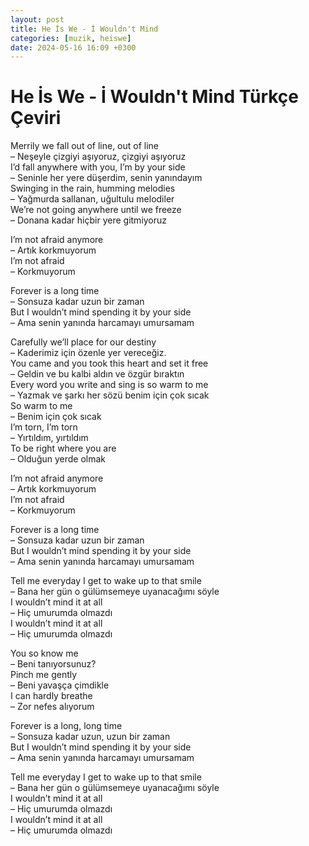 ```yaml
---
layout: post
title: He İs We - İ Wouldn't Mind
categories: [muzik, heiswe]
date: 2024-05-16 16:09 +0300
---
```


# He İs We - İ Wouldn't Mind Türkçe Çeviri

Merrily we fall out of line, out of line<br>
– Neşeyle çizgiyi aşıyoruz, çizgiyi aşıyoruz<br>
I’d fall anywhere with you, I’m by your side<br>
– Seninle her yere düşerdim, senin yanındayım<br>
Swinging in the rain, humming melodies<br>
– Yağmurda sallanan, uğultulu melodiler<br>
We’re not going anywhere until we freeze<br>
– Donana kadar hiçbir yere gitmiyoruz

I’m not afraid anymore<br>
– Artık korkmuyorum<br>
I’m not afraid<br>
– Korkmuyorum

Forever is a long time<br>
– Sonsuza kadar uzun bir zaman<br>
But I wouldn’t mind spending it by your side<br>
– Ama senin yanında harcamayı umursamam

Carefully we’ll place for our destiny<br>
– Kaderimiz için özenle yer vereceğiz.<br>
You came and you took this heart and set it free<br>
– Geldin ve bu kalbi aldın ve özgür bıraktın<br>
Every word you write and sing is so warm to me<br>
– Yazmak ve şarkı her sözü benim için çok sıcak<br>
So warm to me<br>
– Benim için çok sıcak<br>
I’m torn, I’m torn<br>
– Yırtıldım, yırtıldım<br>
To be right where you are<br>
– Olduğun yerde olmak

I’m not afraid anymore<br>
– Artık korkmuyorum<br>
I’m not afraid<br>
– Korkmuyorum

Forever is a long time<br>
– Sonsuza kadar uzun bir zaman<br>
But I wouldn’t mind spending it by your side<br>
– Ama senin yanında harcamayı umursamam

Tell me everyday I get to wake up to that smile<br>
– Bana her gün o gülümsemeye uyanacağımı söyle<br>
I wouldn’t mind it at all<br>
– Hiç umurumda olmazdı<br>
I wouldn’t mind it at all<br>
– Hiç umurumda olmazdı

You so know me<br>
– Beni tanıyorsunuz?<br>
Pinch me gently<br>
– Beni yavaşça çimdikle<br>
I can hardly breathe<br>
– Zor nefes alıyorum

Forever is a long, long time<br>
– Sonsuza kadar uzun, uzun bir zaman<br>
But I wouldn’t mind spending it by your side<br>
– Ama senin yanında harcamayı umursamam

Tell me everyday I get to wake up to that smile<br>
– Bana her gün o gülümsemeye uyanacağımı söyle<br>
I wouldn’t mind it at all<br>
– Hiç umurumda olmazdı<br>
I wouldn’t mind it at all<br>
– Hiç umurumda olmazdı